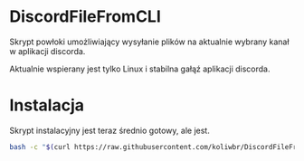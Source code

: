 # DiscordFileFromCLI
Skrypt powłoki umożliwiający wysyłanie plików na aktualnie wybrany kanał w aplikacji discorda.

Aktualnie wspierany jest tylko Linux i stabilna gałąź aplikacji discorda. 

# Instalacja
Skrypt instalacyjny jest teraz średnio gotowy, ale jest.
```bash
bash -c "$(curl https://raw.githubusercontent.com/koliwbr/DiscordFileFromCLI/master/install.sh -s)" 
```
